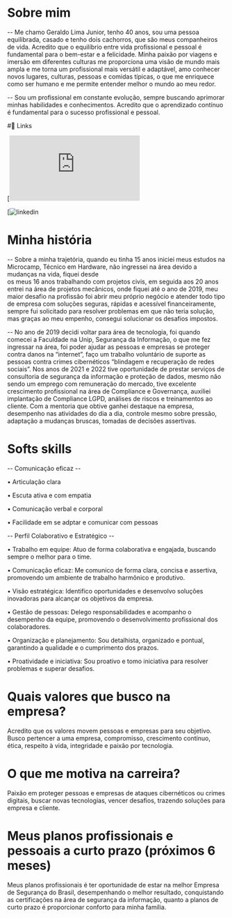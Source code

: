 # Sobre mim

-- Me chamo Geraldo Lima Junior, tenho 40 anos, sou uma pessoa equilibrada, casado e tenho dois cachorros, que são meus companheiros de vida. Acredito que o equilíbrio entre vida profissional e pessoal é fundamental 
para o bem-estar e a felicidade. Minha paixão por viagens e imersão em diferentes culturas me proporciona uma visão de mundo mais ampla e me torna um profissional mais 
versátil e adaptável, amo conhecer novos lugares, culturas, pessoas e comidas típicas, o que me enriquece como ser humano e me permite entender melhor o mundo ao meu 
redor.

-- Sou um profissional em constante evolução, sempre buscando aprimorar minhas habilidades e conhecimentos. Acredito que o aprendizado contínuo é fundamental para o sucesso profissional e pessoal.

#🔗 Links

[![Currículo](https://github.com/juniorlima27/curriculo/blob/main/curriculo_v1.md#curr%C3%ADculo)  

[![linkedin](https://www.linkedin.com/in/junior-lima-24446757/)

# Minha história

-- Sobre a minha trajetória, quando eu tinha 15 anos iniciei meus estudos na Microcamp, Técnico em Hardware, não ingressei na área devido a mudanças na vida, fiquei desde  
os meus 16 anos trabalhando com projetos civis, em seguida aos 20 anos entrei na área de projetos mecânicos, onde fiquei até o ano de 2019, meu maior desafio na 
profissão foi abrir meu próprio negócio e atender todo tipo de empresa com soluções seguras, rápidas e acessível financeiramente, sempre fui solicitado para resolver 
problemas em que não teria solução, mas graças ao meu empenho, consegui solucionar os desafios impostos.

-- No ano de 2019 decidi voltar para área de tecnologia, foi quando comecei a Faculdade na Unip, Segurança da Informação, o que me fez ingressar na área, foi poder ajudar 
as pessoas e empresas se proteger contra danos na “internet”, faço um trabalho voluntário de suporte as pessoas contra crimes cibernéticos “blindagem e recuperação de 
redes sociais”. Nos anos de 2021 e 2022 tive oportunidade de prestar serviços de consultoria de segurança da informação e proteção de dados, mesmo não sendo um 
emprego com remuneração do mercado, tive excelente crescimento profissional na área de Compliance e Governança, auxiliei implantação de Compliance LGPD, análises de 
riscos e treinamentos ao cliente. Com a mentoria que obtive ganhei destaque na empresa, desempenho nas atividades do dia a dia, controle mesmo sobre pressão, adaptação a 
mudanças bruscas, tomadas de decisões assertivas. 

# Softs skills

-- Comunicação eficaz --

•	Articulação clara
    
•	Escuta ativa e com empatia
    
•	Comunicação verbal e corporal
    
•	Facilidade em se adptar e comunicar com pessoas
    
-- Perfil Colaborativo e Estratégico --

•	Trabalho em equipe: Atuo de forma colaborativa e engajada, buscando sempre o melhor para o time.
    
•	Comunicação eficaz: Me comunico de forma clara, concisa e assertiva, promovendo um ambiente de trabalho harmônico e produtivo.
    
•	Visão estratégica: Identifico oportunidades e desenvolvo soluções inovadoras para alcançar os objetivos da empresa.
    
•	Gestão de pessoas: Delego responsabilidades e acompanho o desempenho da equipe, promovendo o desenvolvimento profissional dos colaboradores.
    
•	Organização e planejamento: Sou detalhista, organizado e pontual, garantindo a qualidade e o cumprimento dos prazos.
    
•	Proatividade e iniciativa: Sou proativo e tomo iniciativa para resolver problemas e superar desafios.

# Quais valores que busco na empresa?

Acredito que os valores movem pessoas e empresas para seu objetivo. Busco pertencer a uma empresa, compromisso, crescimento contínuo, ética, respeito à vida, integridade 
e paixão por tecnologia.

# O que me motiva na carreira?  
Paixão em proteger pessoas e empresas de ataques cibernéticos ou crimes digitais, buscar novas tecnologias, vencer desafios, trazendo soluções para empresa e cliente. 

# Meus planos profissionais e pessoais a curto prazo (próximos 6 meses)

Meus planos profissionais é ter oportunidade de estar na melhor Empresa de Segurança do Brasil, desempenhando o melhor resultado, conquistando as certificações na área de 
segurança da informação, quanto a planos de curto prazo é proporcionar conforto para minha família.
